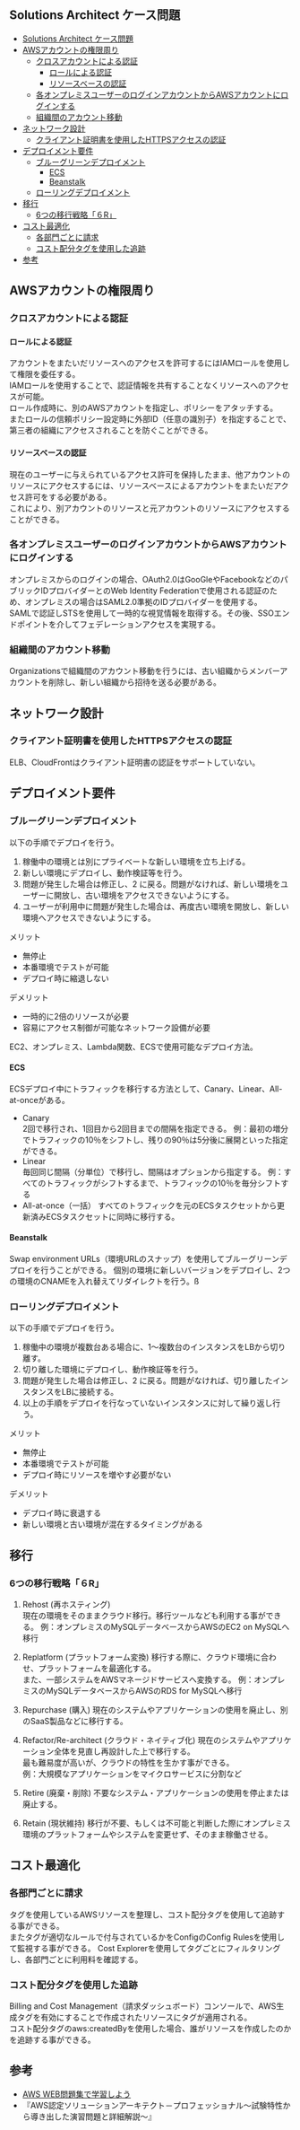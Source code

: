 ## Solutions Architect ケース問題

- [Solutions Architect ケース問題](#solutions-architect-ケース問題)
- [AWSアカウントの権限周り](#awsアカウントの権限周り)
  - [クロスアカウントによる認証](#クロスアカウントによる認証)
    - [ロールによる認証](#ロールによる認証)
    - [リソースベースの認証](#リソースベースの認証)
  - [各オンプレミスユーザーのログインアカウントからAWSアカウントにログインする](#各オンプレミスユーザーのログインアカウントからawsアカウントにログインする)
  - [組織間のアカウント移動](#組織間のアカウント移動)
- [ネットワーク設計](#ネットワーク設計)
  - [クライアント証明書を使用したHTTPSアクセスの認証](#クライアント証明書を使用したhttpsアクセスの認証)
- [デプロイメント要件](#デプロイメント要件)
  - [ブルーグリーンデプロイメント](#ブルーグリーンデプロイメント)
    - [ECS](#ecs)
    - [Beanstalk](#beanstalk)
  - [ローリングデプロイメント](#ローリングデプロイメント)
- [移行](#移行)
  - [6つの移行戦略「６R」](#6つの移行戦略６r)
- [コスト最適化](#コスト最適化)
  - [各部門ごとに請求](#各部門ごとに請求)
  - [コスト配分タグを使用した追跡](#コスト配分タグを使用した追跡)
- [参考](#参考)

## AWSアカウントの権限周り

### クロスアカウントによる認証
#### ロールによる認証
アカウントをまたいだリソースへのアクセスを許可するにはIAMロールを使用して権限を委任する。  
IAMロールを使用することで、認証情報を共有することなくリソースへのアクセスが可能。  
ロール作成時に、別のAWSアカウントを指定し、ポリシーをアタッチする。  
またロールの信頼ポリシー設定時に外部ID（任意の識別子）を指定することで、第三者の組織にアクセスされることを防ぐことができる。

#### リソースベースの認証
現在のユーザーに与えられているアクセス許可を保持したまま、他アカウントのリソースにアクセスするには、リソースベースによるアカウントをまたいだアクセス許可をする必要がある。  
これにより、別アカウントのリソースと元アカウントのリソースにアクセスすることができる。

### 各オンプレミスユーザーのログインアカウントからAWSアカウントにログインする
オンプレミスからのログインの場合、OAuth2.0はGooGleやFacebookなどのパブリックIDプロバイダーとのWeb Identity Federationで使用される認証のため、オンプレミスの場合はSAML2.0準拠のIDプロバイダーを使用する。  
SAMLで認証しSTSを使用して一時的な視覚情報を取得する。その後、SSOエンドポイントを介してフェデレーションアクセスを実現する。

### 組織間のアカウント移動
Organizationsで組織間のアカウント移動を行うには、古い組織からメンバーアカウントを削除し、新しい組織から招待を送る必要がある。

## ネットワーク設計
### クライアント証明書を使用したHTTPSアクセスの認証
ELB、CloudFrontはクライアント証明書の認証をサポートしていない。


## デプロイメント要件
### ブルーグリーンデプロイメント
以下の手順でデプロイを行う。
1. 稼働中の環境とは別にプライベートな新しい環境を立ち上げる。
2. 新しい環境にデプロイし、動作検証等を行う。
3. 問題が発生した場合は修正し、2 に戻る。問題がなければ、新しい環境をユーザーに開放し、古い環境をアクセスできないようにする。
4. ユーザーが利用中に問題が発生した場合は、再度古い環境を開放し、新しい環境へアクセスできないようにする。

メリット
- 無停止
- 本番環境でテストが可能
- デプロイ時に縮退しない

デメリット
- 一時的に2倍のリソースが必要
- 容易にアクセス制御が可能なネットワーク設備が必要

EC2、オンプレミス、Lambda関数、ECSで使用可能なデプロイ方法。  
#### ECS
ECSデプロイ中にトラフィックを移行する方法として、Canary、Linear、All-at-onceがある。
- Canary  
2回で移行され、1回目から2回目までの間隔を指定できる。
例：最初の増分でトラフィックの10％をシフトし、残りの90％は5分後に展開といった指定ができる。
- Linear  
毎回同じ間隔（分単位）で移行し、間隔はオプションから指定する。
例：すべてのトラフィックがシフトするまで、トラフィックの10％を毎分シフトする
- All-at-once（一括）
すべてのトラフィックを元のECSタスクセットから更新済みECSタスクセットに同時に移行する。

#### Beanstalk  
Swap environment URLs（環境URLのスナップ）を使用してブルーグリーンデプロイを行うことができる。
個別の環境に新しいバージョンをデプロイし、2つの環境のCNAMEを入れ替えてリダイレクトを行う。ß

### ローリングデプロイメント
以下の手順でデプロイを行う。
1. 稼働中の環境が複数台ある場合に、1〜複数台のインスタンスをLBから切り離す。
2. 切り離した環境にデプロイし、動作検証等を行う。
3. 問題が発生した場合は修正し、2 に戻る。問題がなければ、切り離したインスタンスをLBに接続する。
4. 以上の手順をデプロイを行なっていないインスタンスに対して繰り返し行う。

メリット
- 無停止
- 本番環境でテストが可能
- デプロイ時にリソースを増やす必要がない

デメリット
- デプロイ時に衰退する
- 新しい環境と古い環境が混在するタイミングがある

## 移行
### 6つの移行戦略「６R」  
1. Rehost (再ホスティング)  
現在の環境をそのままクラウド移行。移行ツールなども利用する事ができる。
例：オンプレミスのMySQLデータベースからAWSのEC2 on MySQLへ移行

2. Replatform (プラットフォーム変換)
移行する際に、クラウド環境に合わせ、プラットフォームを最適化する。  
また、一部システムをAWSマネージドサービスへ変換する。
例：オンプレミスのMySQLデータベースからAWSのRDS for MySQLへ移行

3. Repurchase (購入)
現在のシステムやアプリケーションの使用を廃止し、別のSaaS製品などに移行する。

4. Refactor/Re-architect (クラウド・ネイティブ化)
現在のシステムやアプリケーション全体を見直し再設計した上で移行する。  
最も難易度が高いが、クラウドの特性を生かす事ができる。  
例：大規模なアプリケーションをマイクロサービスに分割など

5. Retire (廃棄・削除)
不要なシステム・アプリケーションの使用を停止または廃止する。

6. Retain (現状維持)
移行が不要、もしくは不可能と判断した際にオンプレミス環境のプラットフォームやシステムを変更せず、そのまま稼働させる。

## コスト最適化
### 各部門ごとに請求
タグを使用しているAWSリソースを整理し、コスト配分タグを使用して追跡する事ができる。  
またタグが適切なルールで付与されているかをConfigのConfig Rulesを使用して監視する事ができる。
Cost Explorerを使用してタグごとにフィルタリングし、各部門ごとに利用料を確認する。

### コスト配分タグを使用した追跡
Billing and Cost Management（請求ダッシュボード）コンソールで、AWS生成タグを有効にすることで作成されたリソースにタグが適用される。  
コスト配分タグのaws:createdByを使用した場合、誰がリソースを作成したのかを追跡する事ができる。

## 参考
- [AWS WEB問題集で学習しよう](https://aws.koiwaclub.com/)
- 『AWS認定ソリューションアーキテクト－プロフェッショナル～試験特性から導き出した演習問題と詳細解説～』